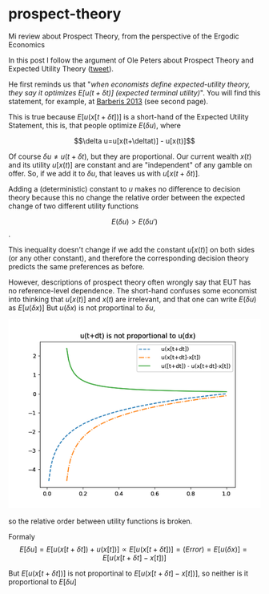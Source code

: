 # prospect-theory
Mi review about Prospect Theory, from the perspective of the Ergodic Economics


In this post I follow the argument of Ole Peters about Prospect Theory and Expected Utility Theory ([tweet](https://twitter.com/ole_b_peters/status/1230545897790038016?ref_src=twsrc%5Etfw)).

He first reminds us that "*when economists define expected-utility theory, they say it optimizes $E[u(t+\delta t)]$ (expected terminal utility)*".
You will find this statement, for example, at [Barberis 2013](https://pubs.aeaweb.org/doi/pdfplus/10.1257/jep.27.1.173) (see second page).

This is true because $E[u(x[t+\delta t])]$ is a short-hand of the Expected Utility Statement, this is, that people optimize $E(\delta u)$, where

$$\delta u=u[x(t+\deltat)] - u[x(t)]$$

Of course $\delta u \neq u(t+\delta t)$, but they are proportional.
Our current wealth $x(t)$ and its utility $u[x(t)]$ are constant and are "independent" of any gamble on offer.
So, if we add it to $\delta u$, that leaves us with $u[x(t+\delta t)]$.

Adding a (deterministic) constant to $u$ makes no difference to decision theory because this no change the relative order between the expected change of two different utility functions

$$ E(\delta u) > E(\delta u\prime) $$.

This inequality doesn't change if we add the constant $u[x(t)]$ on both sides (or any other constant), and therefore the corresponding decision theory predicts the same preferences as before.

However, descriptions of prospect theory often wrongly say that EUT has no reference-level dependence.
The short-hand confuses some economist into thinking that $u[x(t)]$ and $x(t)$ are irrelevant, and that one can write $E(\delta u)$ as $E[u(\delta x)]$
But $u(\delta x)$ is not proportinal to $\delta u$, 


![incesto](./static/utility-theory-error.png)


so the relative order between utility functions is broken. 

Formaly
$$ E[\delta u] = E[u(x[t+\delta t]) + u(x[t])] \propto E[u(x[t+\delta t])] =(Error)= E[u(\delta x)] = E[u(x[t+\delta t]-x[t])]$$

But
$E[u(x[t+\delta t])]$ is not proportinal to $E[u(x[t+\delta t]-x[t])]$, so neither is it proportional to $E[\delta u]$






